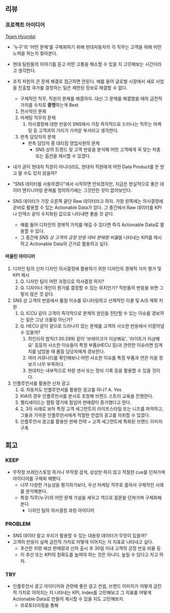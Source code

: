 ## 리뷰
### 프로젝트 아이디어
[Team Hyundai](https://talent.hyundai.com/team/list.hc)
- '누구'의 '어떤 문제'를 구체화하기 위해 현대자동차의 각 직무는 고객을 위해 어떤 노력을 하는지 찾아본다.
- 현대 팀원들의 이야기를 듣고 어떤 고통을 해소할 수 있을 지 고민해보는 시간이라고 생각한다.
- 조직 차원의 큰 문제 해결로 접근하면 안된다. 예를 들어 글로벌 시장에서 새로 사업을 진출할 국가를 결정하는 일은 제한된 정보로 해결할 수 없다.
	- 구체적인 직무, 직원의 문제를 해결하자. 대신 그 문제를 해결했을 때의 금전적 가치를 수치로 **증명**하는게 Best
	1. 전사적인 문제 
	2. 마케팅 직무의 문제
		1. 의사결정에 대한 반응이 SNS에서 가장 즉각적으로 드러나는 직무는 마케팅 등 고객과의 거리가 가까운 부서라고 생각한다.
	3. 판촉 담당자의 문제
		- 판촉 담당자 중 대리점 영업사원의 문제
			- SNS 상의 트렌드 및 고객 반응을 분석해 어떤 고객에게 꼭 맞는 차종 또는 옵션을 제시할 수 있겠다.
- 내가 굳이 현대차 직원이 아니더라도, 현대차 직원에게 어떤 Data Product를 돈 받고 팔 수도 있지 않을까?
- "SNS 데이터를 사용하겠다"에서 시작하면 안되겠지만, 지금은 현실적으로 좋은 데이터 엔지니어링 문제를  정의하기에는 그것만한 것이 없어보인다.

- SNS 데이터가 가장 오른쪽 끝단 Raw 데이터라고 하자. 가장 왼쪽에는 의사결정에 곧바로 활용할 수 있는 Actionable Data가 있다. 그 중간에서 Raw 데이터를 KPI나 인덱스 같이 수치화된 값으로 나타내면 좋을 것 같다.
	- 예를 들어 디자인의 경제적 가치를 매길 수 있다면 즉각 Actionable Data로 활용할 수 있다.
	- 그 중간에 *SNS 상 고객의 긍정 반응 대비 판매량 비율*을 나타내는 KPI를 제시하고 Actionable Data의 근거로 활용하고 싶다.
#### 떠올린 아이디어
1. 디자인 팀의 신차 디자인 의사결정에 활용하기 위한 디자인의 경제적 가치 평가 및 KPI 제시
	1. Q. 디자인 팀이 어떤 과정으로 의사결정 하지?
	2. Q. 디자이너 개인이 뭔가를 결정할 수 있는 위치인가? 직원들의 반응을 보면 그렇지 않은 것 같다.
2. SNS 상 고객의 반응에서 품질 이슈를 모니터링하고 선제적인 리콜 및 A/S 계획 지원
	1. Q. ICCU 같이 고객이 즉각적으로 문제의 원인을 진단할 수 있는 이슈를 경보하는 일은 그냥 크롤링 아닌가?
	2. Q. HECU 같이 겉으로 드러나지 않는 문제를 고객의 사소한 반응에서 이끌어낼 수 있을까?
		1. 하인리히 법칙(1:30:299) 같이 '브레이크가 이상해요', '라이트가 이상해요' 등등의 사소한 이슈들이 특정 부품(HECU 등)과 관련한 이슈라면 임계치를 넘었을 때 품질 담당자에게 경보한다.
		2. 여러 커뮤니티를 확인해보니 어떤 사소한 이슈를 특정 부품과 연관 지을 정보가 너무 부족하다.
		3. 현대차는 내부적으로 차량 센서 또는 정비 기록 등을 활용할 수 있을 것이다.
3. 인플루언서를 활용한 신차 광고
	1. Q. 자동차도 인플루언서를 활용한 광고를 하나? A. Yes
	2. KIA의 경우 인플루언서를 본사로 초청해 브랜드 스토리 교육을 진행한다.
	3. 팰리세이드는 캠핑 열기에 힘입어 판매량이 증가했다고 한다.
	4. 2, 3의 사례로 보아 특정 고객 세그먼트의 라이프스타일 또는 니즈를 파악하고, 그들과 가까운 인플루언서에게 적절한 컨셉의 광고를 의뢰할 수 있겠다.
	5. 인플루언서 광고를 활용한 판매 전략 + 고객 세그먼트에 특화된 브랜드 이미지 구축
## 회고
### KEEP
- 무작정 브레인스토밍 하거나 무작정 검색, 상상만 하지 않고 적절한 cue를 던져가며 아이디어를 구체화 해봤다.
	- 너무 다양한 가능성을 평가하기보다, 우선 마케팅 직무로 좁혀서 구체적인 사례를 분석해본다.
	- 특정 직무(누구)의 어떤 문제 가설을 세우고 역으로 질문을 던져가며 구체화해본다.
		- 디자인 팀의 의사결정 과정 아이디어
### PROBLEM
- SNS 데이터 말고 우리가 활용할 수 있는 대용량 데이터가 무엇이 있을까?
- 고객의 반응이 실제 금전적 가치로 어떻게 이어지는 지 지표로 나타내고 싶다.
	- 추산한 차량 예상 판매량과 신차 출시 후 30일 이내 고객의 긍정 반응 비율 등
	- 이 추산 또는 KPI의 정확도를 높여야 하는 것은 아니다. 높일 수 있다고 치고 하자.
### TRY
- 인플루언서 광고 아이디어와 관련해 좋은 광고 컨셉, 브랜드 이미지가 어떻게 금전적 가치로 이어지는 지 나타내는 KPI, Index를 고민해보고 그 지표를 어떻게 Actionable Data로 만들어 제시할 수 있을 지도 고민해보자.
	- 프로토타이핑을 통해